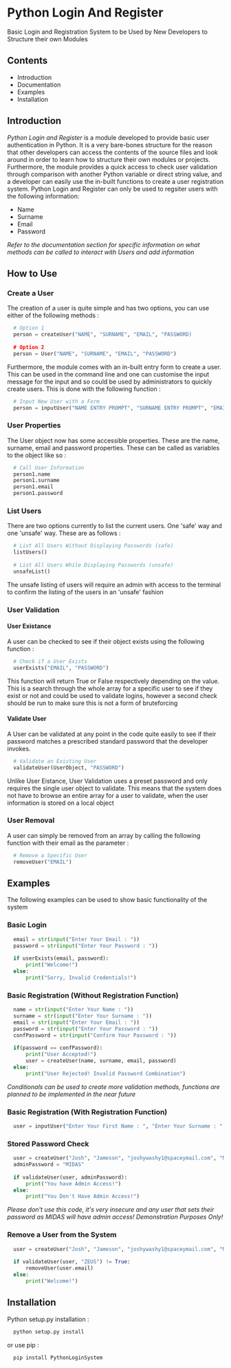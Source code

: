 # Python Login And Register
Basic Login and Registration System to be Used by New Developers to Structure their own Modules

## Contents
* Introduction
* Documentation
* Examples
* Installation

## Introduction
_Python Login and Register_ is a module developed to provide basic user authentication in Python. It is a very bare-bones structure for the reason that other developers can access the contents of the source files and look around in order to learn how to structure their own modules or projects. Furthermore, the module provides a quick access to check user validation through comparison with another Python variable or direct string value, and a developer can easily use the in-built functions to create a user registration system. Python Login and Register can only be used to regsiter users with the following information:

  * Name
  * Surname
  * Email
  * Password

_Refer to the documentation section for specific information on what methods can be called to interact with Users and add information_

## How to Use
### Create a User
The creation of a user is quite simple and has two options, you can use either of the following methods :

```python
  # Option 1
  person = createUser("NAME", "SURNAME", "EMAIL", "PASSWORD)
  
  # Option 2
  person = User("NAME", "SURNAME", "EMAIL", "PASSWORD")
```

Furthermore, the module comes with an in-built entry form to create a user. This can be used in the command line and one can customise the input message for the input and so could be used by administrators to quickly create users. This is done with the following function :

```python
  # Input New User with a Form
  person = inputUser("NAME ENTRY PROMPT", "SURNAME ENTRY PROMPT", "EMAIL ENTRY PROMPT", "PASSWORD ENTRY PROMPT")
```

### User Properties
The User object now has some accessible properties. These are the name, surname, email and password properties. These can be called as variables to the object like so :

```python
  # Call User Information
  person1.name
  person1.surname
  person1.email
  person1.password
```

### List Users
There are two options currently to list the current users. One 'safe' way and one 'unsafe' way. These are as follows :

```python
  # List All Users Without Displaying Passwords (safe)
  listUsers()
  
  # List All Users While Displaying Passwords (unsafe)
  unsafeList()
```

The unsafe listing of users will require an admin with access to the terminal to confirm the listing of the users in an 'unsafe' fashion

### User Validation
#### User Existance
A user can be checked to see if their object exists using the following function :

```python
  # Check if a User Exists
  userExists("EMAIL", "PASSWORD")
```

This function will return True or False respectively depending on the value. This is a search through the whole array for a specific user to see if they exist or not and could be used to validate logins, however a second check should be run to make sure this is not a form of bruteforcing

#### Validate User
A User can be validated at any point in the code quite easily to see if their password matches a prescribed standard password that the developer invokes.

```python
  # Validate an Existing User
  validateUser(UserObject, "PASSWORD")
```

Unlike User Eistance, User Validation uses a preset password and only requires the single user object to validate. This means that the system does not have to browse an entire array for a user to validate, when the user information is stored on a local object

### User Removal
A user can simply be removed from an array by calling the following function with their email as the parameter :

```python
  # Remove a Specific User
  removeUser("EMAIL")
```

## Examples
The following examples can be used to show basic functionality of the system

### Basic Login

```python
  email = str(input("Enter Your Email : "))
  password = str(input("Enter Your Password : "))
  
  if userExists(email, password):
      print("Welcome!")
  else:
      print("Sorry, Invalid Credentials!")
```

### Basic Registration (Without Registration Function)

```python
  name = str(input("Enter Your Name : "))
  surname = str(input("Enter Your Surname : "))
  email = str(input("Enter Your Email : "))
  password = str(input("Enter Your Password : "))
  confPassword = str(input("Confirm Your Password : "))
  
  if(password == confPassword):
      print("User Accepted!")
      user = createUser(name, surname, email, password)
  else:
      print("User Rejected! Invalid Password Combination")
```

_Conditionals can be used to create more validation methods, functions are planned to be implemented in the near future_

### Basic Registration (With Registration Function)

```python
  user = inputUser("Enter Your First Name : ", "Enter Your Surname : ", "Enter Your Email : ", "Enter Your Intended Password : ")
```

### Stored Password Check

```python
  user = createUser("Josh", "Jameson", "joshywashy1@spaceymail.com", "MIDAS")
  adminPassword = "MIDAS"
  
  if validateUser(user, adminPassword):
      print("You have Admin Access!")
  else:
      print("You Don't Have Admin Access!")
```

_Please don't use this code, it's very insecure and any user that sets their password as MIDAS will have admin access!_
_Demonstration Purposes Only!_

### Remove a User from the System

```python
  user = createUser("Josh", "Jameson", "joshywashy1@spaceymail.com", "MIDAS")
  
  if validateUser(user, "ZEUS") != True:
      removeUser(user.email)
  else:
      print("Welcome!")
```

## Installation
Python setup.py installation :

```bash
  python setup.py install
```

or use pip :

```bash
  pip install PythonLoginSystem
```
